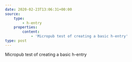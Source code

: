 ```yaml
---
date: 2020-02-23T13:06:31+00:00
source:
    type:
        - h-entry
    properties:
        content:
            - 'Micropub test of creating a basic h-entry'
type: post
---
```

Micropub test of creating a basic h-entry
